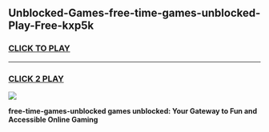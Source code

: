 
## Unblocked-Games-free-time-games-unblocked-Play-Free-kxp5k
<h3>
<a href="https://premium76.site?title=free-time-games-unblocked&ref=21A">CLICK TO PLAY</a></h3>
<hr>

<h3>
<a href="https://premium76.site?title=free-time-games-unblocked&ref=21A">CLICK 2 PLAY</a>
  
</h3>

<a href="https://premium76.site?title=free-time-games-unblocked&ref=21A"><img src="https://clearcache.store/games.png"></a>


**free-time-games-unblocked games unblocked: Your Gateway to Fun and Accessible Online Gaming**
